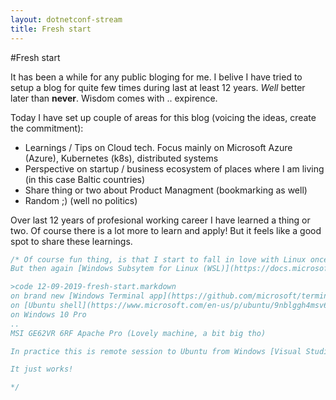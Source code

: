 ```yaml
---
layout: dotnetconf-stream
title: Fresh start
---
```

#Fresh start

It has been a while for any public bloging for me. I belive I have tried to setup a blog for quite few times during last at least 12 years. *Well* better later than **never**. Wisdom comes with .. expirence.

Today I have set up couple of areas for this blog (voicing the ideas, create the commitment):
* Learnings / Tips on Cloud tech. Focus mainly on Microsoft Azure (Azure), Kubernetes (k8s), distributed systems
* Perspective on startup / business ecosystem of places where I am living (in this case Baltic countries)
* Share thing or two about Product Managment (bookmarking as well)
* Random ;) (well no politics)

Over last 12 years of profesional working career I have learned a thing or two. Of course there is a lot more to learn and apply! But it feels like a good spot to share these learnings. 

```C#
/* Of course fun thing, is that I start to fall in love with Linux once again. 
But then again [Windows Subsytem for Linux (WSL)](https://docs.microsoft.com/en-us/windows/wsl/install-win10) comes to rescue. Need to work on .. establishing taste, as Mr. Torvalds would say. 

>code 12-09-2019-fresh-start.markdown
on brand new [Windows Terminal app](https://github.com/microsoft/terminal)
on [Ubuntu shell](https://www.microsoft.com/en-us/p/ubuntu/9nblggh4msv6)
on Windows 10 Pro
..
MSI GE62VR 6RF Apache Pro (Lovely machine, a bit big tho)

In practice this is remote session to Ubuntu from Windows [Visual Studio Code](https://code.visualstudio.com/) executable. World is kinda complicated nowadays. Cheers! 

It just works!

*/
```
